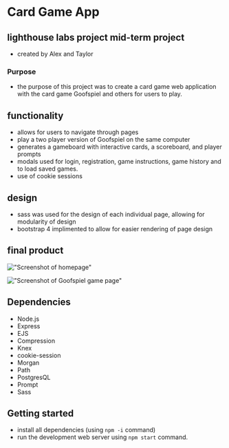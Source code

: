 # Card Game App

## lighthouse labs project mid-term project
  * created by Alex and Taylor

  ### Purpose

  * the purpose of this project was to create a card game web application with the card game Goofspiel and others for users to play.

  ## functionality
  * allows for users to navigate through pages
  * play a two player version of Goofspiel on the same computer
  * generates a gameboard with interactive cards, a scoreboard, and player prompts
  * modals used for login, registration, game instructions, game history and to load saved games.
  * use of cookie sessions

  ## design
  * sass was used for the design of each individual page, allowing for modularity of design
  * bootstrap 4 implimented to allow for easier rendering of page design
## final product

!["Screenshot of homepage"]('/Users/taylorcameron/lighthouse/lighthouseAssignments/Week_4/Card-App/public/images/mainpage.png')

!["Screenshot of Goofspiel game page"]('/Users/taylorcameron/lighthouse/lighthouseAssignments/Week_4/Card-App/public/images/goofspielGamePage.png')

## Dependencies
* Node.js
* Express
* EJS
* Compression
* Knex
* cookie-session
* Morgan
* Path
* PostgresQL
* Prompt
* Sass

## Getting started
* install all dependencies (using `npm -i` command)
* run the development web server using `npm start` command.

